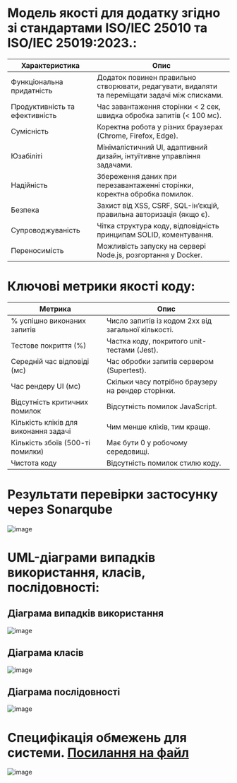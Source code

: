 # Модель якості для додатку згідно зі стандартами ISO/IEC 25010 та ISO/IEC 25019:2023.:

| Характеристика | Опис |
| -------------------------- | --------------------------------------------------------------------------------------------- |
| Функціональна придатність	| Додаток повинен правильно створювати, редагувати, видаляти та переміщати задачі між списками. |
| Продуктивність та ефективність |	Час завантаження сторінки < 2 сек, швидка обробка запитів (< 100 мс). |
| Сумісність | Коректна робота у різних браузерах (Chrome, Firefox, Edge). |
| Юзабіліті |	Мінімалістичний UI, адаптивний дизайн, інтуїтивне управління задачами. |
| Надійність |	Збереження даних при перезавантаженні сторінки, коректна обробка помилок. |
| Безпека |	Захист від XSS, CSRF, SQL-ін’єкцій, правильна авторизація (якщо є). |
| Супроводжуваність |	Чітка структура коду, відповідність принципам SOLID, коментування. |
| Переносимість |	Можливість запуску на сервері Node.js, розгортання у Docker. |


# Ключові метрики якості коду:

| Метрика |	Опис |
| ---------------- | ---------------------------------- |
| % успішно виконаних запитів	| Число запитів із кодом 2xx від загальної кількості. |
| Тестове покриття (%) | Частка коду, покритого unit-тестами (Jest). |
| Середній час відповіді (мс) |	Час обробки запитів сервером (Supertest). |
| Час рендеру UI (мс) |	Скільки часу потрібно браузеру на рендер сторінки. |
| Відсутність критичних помилок | Відсутність помилок JavaScript. |
| Кількість кліків для виконання задачі	| Чим менше кліків, тим краще. |
| Кількість збоїв (500-ті помилки) | Має бути 0 у робочому середовищі. |
| Чистота коду | Відсутність помилок стилю коду. |


# Результати перевірки застосунку через Sonarqube
![image](https://github.com/user-attachments/assets/1b45ae77-6f12-446e-a59b-b6e10ea42a90)

# UML-діаграми випадків використання, класів, послідовності:
## Діаграма випадків використання
![image](https://www.plantuml.com/plantuml/png/TP51IWCn58RtESLZzbtOrgqKF8C726DmKojCqfK8JhjmAOXquKQyGIWMWxNJA_plHhxNpY8C9BiVlkz_USdC1zk4vVtSs3eyD5JX0nq_8t7BArvZYyWl5LbFDzurfd5ri8kxkHFmwmnXXpz44lOeNXHZpniSSE1NmWyYlhK2KQXKqQCXEKllQkjF9LAmxIUka8XR7BKN7NxFOwyl1iexEkrKF1l0wnuV3_1FxAHTBiaRRbKgYPE1-8Qa1FPbPLfMIjjScYTZz2rfDBhIxV8mpiCa3zCiICVCBMxbq_u1)
## Діаграма класів
![image](https://www.plantuml.com/plantuml/png/SoWkIImgAStDuKhEIImkLl39B2vHgEPI00Bjp1Gh1R_ItAJK8WY_9BCa9zLA8RYaA3Cl7IgKM9nTRAKG0gIYOq52NBLS49F0OYIO17H7IManNAnMWOiBx1ObGoK5BLrT1QNSnBnA9R2fN0wfUIb09mC0)
## Діаграма послідовності
![image](https://www.plantuml.com/plantuml/png/RP2nJiGm38RtF8Lr4mo5_GPq2yDD88wAsJGM2j0sIW9Yf7HWO-h4m3DK20a4eho2_KQOqW6aJab-V_h-oAkOCAIhyj9WaUe0_CY3tFARD78dBJzpB_V6A-8Avx5Ai3YXKyZN2y2en__HXi8r1TZQl_61OjmvZziZzviRCoU7R4yzI-2E1txHf0D-vLwlEfJMv6ib9iCI3Wysnx2BrcO9uuMP2hF9SKJM1IeIf1fAT1LuFAFHeC1SkTO-yISF-lgG1wsMXhz-48tU__p3hAYokgHl)

# Специфікація обмежень для системи. [Посилання на файл](specification)
![image](https://github.com/user-attachments/assets/425c375d-4c22-4cce-967f-84e9bc8a7e95)
